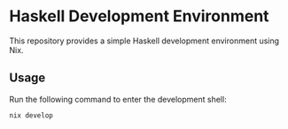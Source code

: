 # Haskell Development Environment

This repository provides a simple Haskell development environment using Nix.

## Usage

Run the following command to enter the development shell:

```bash
nix develop
